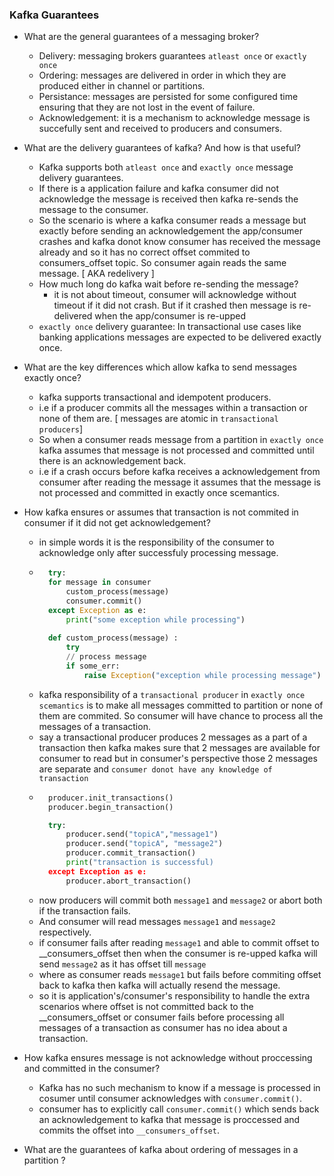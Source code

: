 ### Kafka Guarantees

- What are the general guarantees of a messaging broker?
    - Delivery: messaging brokers guarantees `atleast once` or `exactly once`
    - Ordering: messages are delivered in order in which they are produced either in channel or partitions.
    - Persistance: messages are persisted for some configured time ensuring that they are not lost in the event of failure.
    - Acknowledgement: it is a mechanism to acknowledge message is succefully sent and received to producers and consumers.

- What are the delivery guarantees of kafka? And how is that useful?
    - Kafka supports both `atleast once` and `exactly once` message delivery guarantees. 
    - If there is a application failure and kafka consumer did not acknowledge the message is received then kafka re-sends the message to the consumer.
    - So the scenario is where a kafka consumer reads a message but exactly before sending an acknowledgement the app/consumer crashes and kafka donot know consumer has received the message already and so it has no correct offset commited to consumers_offset topic. So consumer again reads the same message. [ AKA redelivery ]
    - How much long do kafka wait before re-sending the message?
        - it is not about timeout, consumer will acknowledge without timeout if it did not crash. But if it crashed then message is re-delivered when the app/consumer is re-upped
    - `exactly once` delivery guarantee: In transactional use cases like banking applications messages are expected to be delivered exactly once. 
    
- What are the key differences which allow kafka to send messages exactly once?
    - kafka supports transactional and idempotent producers. 
    - i.e if a producer commits all the messages within a transaction or none of them are. [ messages are atomic in `transactional producers`]
    - So when a consumer reads message from a partition in `exactly once` kafka assumes that message is not processed and committed until there is an acknowledgement back. 
    - i.e if a crash occurs before kafka receives a acknowledgement from consumer after reading the message it assumes that the message is not processed and committed in exactly once scemantics.

- How kafka ensures or assumes that transaction is not commited in consumer if it did not get acknowledgement? 
    - in simple words it is the responsibility of the consumer to acknowledge only after successfuly processing message. 
    - ``` python
        try:
        for message in consumer
            custom_process(message)
            consumer.commit()
        except Exception as e:
            print("some exception while processing")    
        
        def custom_process(message) :
            try
            // process message
            if some_err:
                raise Exception("exception while processing message")
      ```
    - kafka responsibility of a `transactional producer` in `exactly once scemantics` is to make all messages committed to partition or none of them are commited. So consumer will have chance to process all the messages of a transaction.
    - say a transactional producer produces 2 messages as a part of a transaction then kafka makes sure that 2 messages are available for consumer to read but in consumer's perspective those 2 messages are separate and `consumer donot have any knowledge of transaction`
    - ```python
        producer.init_transactions()
        producer.begin_transaction()

        try:
            producer.send("topicA","message1")
            producer.send("topicA", "message2")
            producer.commit_transaction()
            print("transaction is successful)
        except Exception as e:
            producer.abort_transaction()                                                
      ```
    - now producers will commit both `message1` and `message2` or abort both if the transaction fails.
    - And consumer will read messages `message1` and `message2` respectively.
    - if consumer fails after reading `message1` and able to commit offset to __consumers_offset then when the consumer is re-upped kafka will send `message2` as it has offset till `message`
    - where as consumer reads `message1` but fails before commiting offset back to kafka then kafka will actually resend the message. 
    - so it is application's/consumer's responsibility to handle the extra scenarios where offset is not committed back to the __consumers_offset or consumer fails before processing all messages of a transaction as consumer has no idea about a transaction. 
              
- How kafka ensures message is not acknowledge without proccessing and committed in the consumer?
    - Kafka has no such mechanism to know if a message is processed in cosumer until consumer acknowledges with `consumer.commit()`.
    - consumer has to explicitly call `consumer.commit()` which sends back an acknowledgement to kafka that message is proccessed and commits the offset into `__consumers_offset`. 

- What are the guarantees of kafka about ordering of messages in a partition ?

